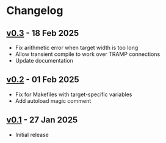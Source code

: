 # Changelog

## [v0.3][v0.3] - 18 Feb 2025

* Fix arithmetic error when target width is too long
* Allow transient compile to work over TRAMP connections
* Update documentation

[v0.3]: https://github.com/gavv/transient-compile/releases/tag/v0.3

## [v0.2][v0.2] - 01 Feb 2025

* Fix for Makefiles with target-specific variables
* Add autoload magic comment

[v0.2]: https://github.com/gavv/transient-compile/releases/tag/v0.2

## [v0.1][v0.1] - 27 Jan 2025

* Initial release

[v0.1]: https://github.com/gavv/transient-compile/releases/tag/v0.1
